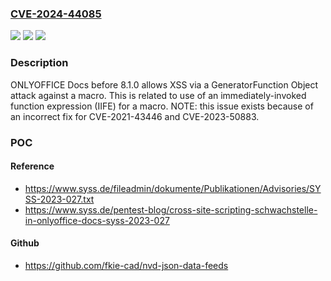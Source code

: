 ### [CVE-2024-44085](https://cve.mitre.org/cgi-bin/cvename.cgi?name=CVE-2024-44085)
![](https://img.shields.io/static/v1?label=Product&message=n%2Fa&color=blue)
![](https://img.shields.io/static/v1?label=Version&message=n%2Fa&color=blue)
![](https://img.shields.io/static/v1?label=Vulnerability&message=n%2Fa&color=brighgreen)

### Description

ONLYOFFICE Docs before 8.1.0 allows XSS via a GeneratorFunction Object attack against a macro. This is related to use of an immediately-invoked function expression (IIFE) for a macro. NOTE: this issue exists because of an incorrect fix for CVE-2021-43446 and CVE-2023-50883.

### POC

#### Reference
- https://www.syss.de/fileadmin/dokumente/Publikationen/Advisories/SYSS-2023-027.txt
- https://www.syss.de/pentest-blog/cross-site-scripting-schwachstelle-in-onlyoffice-docs-syss-2023-027

#### Github
- https://github.com/fkie-cad/nvd-json-data-feeds

